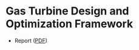 # Gas Turbine Design and Optimization Framework

* Report ([PDF](https://github.com/paramvirlobana/GTDesign-W2024/blob/main/Gas_Turbine_Design_2024.pdf))
